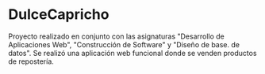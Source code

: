 # DulceCapricho
 Proyecto realizado en conjunto con las asignaturas "Desarrollo de Aplicaciones Web", "Construcción de Software" y "Diseño de base. de datos". Se realizó una aplicación web funcional donde se venden productos de repostería.
